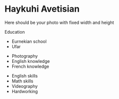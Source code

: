 <!DOCTYPE html>
<html lang="en">
  <head>
    <meta charset="UTF-8" />
    <meta http-equiv="X-UA-Compatible" content="IE=edge" />
    <meta name="viewport" content="width=device-width, initial-scale=1.0" />
    <title>Homework</title>
    <link rel="stylesheet" href="./style.css" />
  </head>
  <body>
    <div id="container">
      <h1>Haykuhi Avetisian</h1>
      <div class="image">
        Here should be your photo with fixed width and height
      </div>
      <p>Education</p>
      <div>
        <ul>
          <li>Eurnekian school</li>
            <li>Ufar</li>
        </ul>
      </div>
      <div class="extra">
        <div>
            <ul>
                <li>Photography</li>
                <li>English knowledge</li>
                <li>French knowledge</li>
            </ul>
        </div>
        <div>
            <ul>
                <li>English skills</li>
                <li>Math skills</li>
                <li>Videography</li>
                <li>Hardworking</li>
            </ul>
        </div>

    
